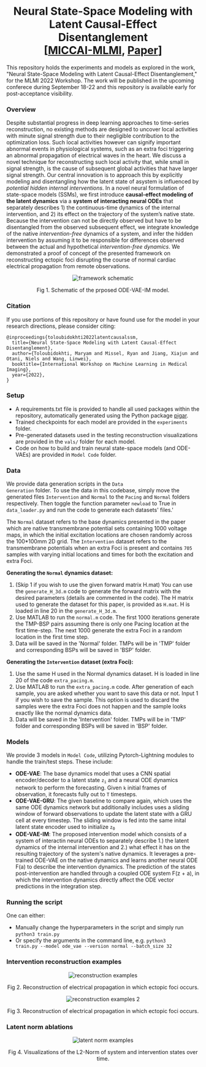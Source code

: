<h1 align='center'>Neural State-Space Modeling with <br>Latent Causal-Effect Disentanglement<br>
   [<a href='https://miccai2022.org/'>MICCAI-MLMI</a>, <a href=''>Paper</a>]</h2>
<p>This repository holds the experiments and models as explored in the work, "Neural State-Space Modeling with
Latent Causal-Effect Disentanglement," for the MLMI 2022 Workshop. The work will be published in the upcoming conferece during September 18-22 and this repository is available early for post-acceptance visibility.</p>

### Overview
Despite substantial progress in deep learning approaches to time-series reconstruction, no existing methods are designed to uncover local activities with minute signal strength due to their negligible contribution to the optimization loss. Such local activities however can signify important abnormal events in physiological systems, such as an extra foci triggering an abnormal propagation of electrical waves in the heart. We discuss a novel technique for reconstructing such local activity that, while small in signal strength, is the cause of subsequent global activities that have larger signal strength. Our central innovation is to approach this by explicitly modeling and disentangling how the latent state of asystem is influenced by <i>potential hidden internal interventions</i>. In a novel neural formulation of state-space models (SSMs), we first introduce <b>causal-effect modeling of the latent dynamics</b> via a <b>system of interacting neural ODEs</b> that separately describes 1) the continuous-time dynamics of the internal intervention, and 2) its effect on the trajectory of the system’s native state. Because the intervention can not be directly observed but have to be disentangled from the observed subsequent effect, we integrate knowledge of the native <i>intervention-free</i> dynamics of a system, and infer the hidden intervention by assuming it to be responsible for differences observed between the actual and hypothetical <i>intervention-free dynamics</i>. We demonstrated a proof of concept of the presented framework on reconstructing ectopic foci disrupting the course of normal cardiac electrical propagation from remote observations.
<p align='center'><img src="https://user-images.githubusercontent.com/32918812/182524083-9407cb3d-e42f-4945-bc9b-f7c3492ab531.png" alt="framework schematic" )/></p>
<p align='center'>Fig 1. Schematic of the prposed ODE-VAE-IM model.</p>

### Citation
If you use portions of this repository or have found use for the model in your research directions, please consider citing:
```
@inproceedings{toloubidokhti2022latentcausalssm,
  title={Neural State-Space Modeling with Latent Causal-Effect Disentanglement},
  author={Toloubidokhti, Maryam and Missel, Ryan and Jiang, Xiajun and Otani, Niels and Wang, Linwei},
  booktitle={International Workshop on Machine Learning in Medical Imaging},
  year={2022},
}
```

### Setup
- A requirements.txt file is provided to handle all used packages within the repository, automatically generated using the Python package <a href="https://pypi.org/project/pigar/">pigar</a>. 
- Trained checkpoints for each model are provided in the <code>experiments</code> folder.
- Pre-generated datasets used in the testing reconstruction visualizations are provided in the <code>vals/</code> folder for each model.
- Code on how to build and train neural state-space models (and ODE-VAEs) are provided in <code>Model Code</code> folder.

### Data
We provide data generation scripts in the <code>Data Generation</code> folder. To use the data in this codebase, simply move the
generated files <code>Intervention</code> and <code>Normal</code> to the <code>Pacing</code> and <code>Normal</code> folders respectively. Then toggle the
function parameter <code>newload</code> to True in <code>data_loader.py</code> and run the code to generate each datasets' files.'

The <code>Normal</code> dataset refers to the base dynamics presented in the paper which are native transmembrane potential sets containing 1000 voltage maps, in which the initial excitation locations are chosen randomly across the 100*100mm 2D grid. The <code>Intervention</code> dataset refers to the transmembrane potentials when an extra Foci is present and contains <code>705</code> samples with varying initial locations and times for both the excitation and extra Foci.

<b>Generating the <code>Normal</code> dynamics dataset:</b>
1. (Skip 1 if you wish to use the given forward matrix H.mat) You can use the <code>generate_H_3d.m</code> code to generate the forward matrix with the desired parameters (details are commented in the code). The H matrix used to generate the dataset for this paper, is provided as <code>H.mat</code>. H is loaded in line 20 in the <code>generate_H_3d.m</code>.
2. Use MATLAB to run the <code>normal.m</code> code. The first 1000 iterations generate the TMP-BSP pairs assuming there is only one Pacing location
at the first time-step. The next 1000 generate the extra Foci in a random location in the first time step.
3. Data will be saved in the 'Normal' folder. TMPs will be in 'TMP' folder and corresponding BSPs will be saved in 'BSP' folder.

<b>Generating the <code>Intervention</code> dataset (extra Foci):</b>
1. Use the same H used in the Normal dynamics dataset. H is loaded in line 20 of the code <code>extra_pacing.m</code>.
2. Use MATLAB to run the <code>extra_pacing.m</code> code. After generation of each sample, you are asked whether you want to save this data or not. Input 1 if you wish to save the sample. This option is used to discard the samples were the extra Foci does not happen and the sample
looks exactly like the normal dynamics data.
3. Data will be saved in the 'Intervention' folder. TMPs will be in 'TMP' folder and corresponding BSPs will be saved in 'BSP' folder.

### Models
We provide 3 models in <code>Model Code</code>, utilizing Pytorch-Lightning modules to handle the train/test steps. These include:
- <b>ODE-VAE</b>: The base dynamics model that uses a CNN spatial encoder/decoder to a latent state <code>z<sub>i</sub></code> and a neural ODE dynamics network to perform the forecasting. Given <code>k</code> initial frames of observation, it forecasts fully out to <code>T</code> timesteps.
- <b>ODE-VAE-GRU</b>: The given baseline to compare again, which uses the same ODE dynamics network but additionally includes uses a sliding window of forward observations to update the latent state with a GRU cell at every timestep. The sliding window is fed into the same inital latent state encoder used to initialize <code>z<sub>0</sub></code> 
- <b>ODE-VAE-IM</b>: The proposed intervention model which consists of a system of interactin neural ODEs to separately describe 1.) the latent dynamics of the internal intervention and 2.) what effect it has on the resulting trajectory of the system's native dynamics. It leverages a pre-trained ODE-VAE on the native dynamics and learns another neural ODE F(a) to describe the intervention dynamics. The prediction of the states post-intervention are handled through a coupled ODE system F(z + a), in which the intervention dynamics directly affect the ODE vector predictions in the integration step.

### Running the script
One can either:
- Manually change the hyperparameters in the script and simply run <code>python3 train.py</code>
- Or specify the arguments in the command line, e.g. <code>python3 train.py --model ode_vae --version normal --batch_size 32</code>

### Intervention reconstruction examples

<p align='center'><img src="https://user-images.githubusercontent.com/32918812/182524945-1b5a8f9e-ba01-4fc3-a502-047fe8421a73.png" alt="reconstruction examples" )/></p>
<p align='center'>Fig 2. Reconstruction of electrical propagation in which ectopic foci occurs.</p>

<p align='center'><img src="https://user-images.githubusercontent.com/32918812/182525703-186c4f1e-bf01-4a29-a01b-a7016967a282.png" alt="reconstruction examples 2" )/></p>
<p align='center'>Fig 3. Reconstruction of electrical propagation in which ectopic foci occurs.</p>

### Latent norm ablations

<p align='center'><img src="https://user-images.githubusercontent.com/32918812/182527284-ae2540b5-b841-40d9-8467-3048b31bfc03.png" alt="latent norm examples" )/></p>
<p align='center'>Fig 4. Visualizations of the L2-Norm of system and intervention states over time.</p>
